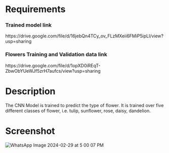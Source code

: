 # Requirements
<h3>Trained model link</h3>
https://drive.google.com/file/d/16jebQn4TCy_ov_FLzMXeii6FMiP5ipLl/view?usp=sharing
<h3>Flowers Training and Validation data link</h3>
https://drive.google.com/file/d/1opXD0iREqT-ZbwObYUeWJf5zrH7aufcs/view?usp=sharing

# Description
The CNN Model is trained to predict the type of flower. It is trained over five different classes of flower, i.e. tulip, sunflower, rose, daisy, dandelion.

# Screenshot
![WhatsApp Image 2024-02-29 at 5 00 07 PM](https://github.com/Dhruvil03/Convolutional_Neural_Network/assets/90698427/097e316d-05b2-44c7-8c5d-38c85ca16fb4)
